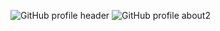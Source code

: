 ![GitHub profile header](https://github.com/user-attachments/assets/7f592ecd-6a77-4d3c-bc94-9c8c8200a794)
![GitHub profile about2](https://github.com/user-attachments/assets/41db35bd-d6af-405b-964b-298b7e8886de)
